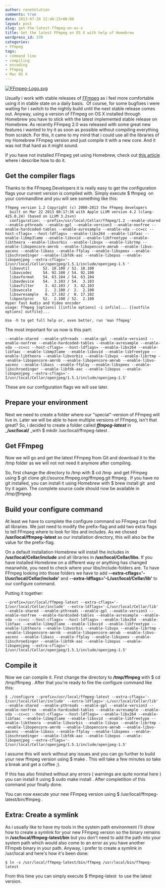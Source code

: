 ```yaml
---
author: reneVolution
comments: true
date: 2013-07-20 12:48:23+00:00
layout: post
slug: get-the-latest-ffmpeg-on-os-x
title: Get the latest FFmpeg on OS X with help of Homebrew
wordpress_id: 370
categories:
- FFmpeg
tags:
- command line
- compiling
- encoding
- FFmpeg
- Mac OS X
---
```


[![FFmpeg-Logo.svg](http://www.renevolution.com/wp-content/uploads/2013/03/FFmpeg-Logo.svg_.png)](http://www.renevolution.com/wp-content/uploads/2013/03/FFmpeg-Logo.svg_.png)

Usually i work with stable releases of [FFmpeg](http://www.ffmpeg.org) as i feel more comfortable using it in stable state on a daily basis.  Of course, for some bugfixes i were waiting for i switch to the nightly build until the next stable release comes out. Anyway, using a version of FFmpeg on OS X installed through Homebrew you have to stick with the latest implemented stable release on Homebrew. As recently FFmpeg 2.0 was released with some great new features i wanted to try it as soon as possible without compiling everything from scratch. For this, it came to my mind that i could use all the libraries of my Homebrew FFmpeg version and just compile it with a new core. And it was not that hard as it might sound.

If you have not installed FFmpeg yet using Homebrew, check out [this article](http://www.renevolution.com/how-to-install-ffmpeg-on-mac-os-x/) where i describe how to do it.


## Get the compiler flags


Thanks to the FFmpeg.Developers it is really easy to get the configuration flags your current version is compiled with. Simply execute $ ffmpeg  on your commandline and you will see something like this:

    
    ffmpeg version 1.2 Copyright (c) 2000-2013 the FFmpeg developers
      built on Mar 22 2013 08:17:36 with Apple LLVM version 4.2 (clang-425.0.24) (based on LLVM 3.2svn)
      configuration: --prefix=/usr/local/Cellar/ffmpeg/1.2 --enable-shared --enable-pthreads --enable-gpl --enable-version3 --enable-nonfree --enable-hardcoded-tables --enable-avresample --enable-vda --cc=cc --host-cflags= --host-ldflags= --enable-libx264 --enable-libfaac --enable-libmp3lame --enable-libxvid --enable-libfreetype --enable-libtheora --enable-libvorbis --enable-libvpx --enable-librtmp --enable-libopencore-amrnb --enable-libopencore-amrwb --enable-libvo-aacenc --enable-libass --enable-ffplay --enable-libspeex --enable-libschroedinger --enable-libfdk-aac --enable-libopus --enable-libopenjpeg --extra-cflags='-I/usr/local/Cellar/openjpeg/1.5.1/include/openjpeg-1.5 '
      libavutil      52. 18.100 / 52. 18.100
      libavcodec     54. 92.100 / 54. 92.100
      libavformat    54. 63.104 / 54. 63.104
      libavdevice    54.  3.103 / 54.  3.103
      libavfilter     3. 42.103 /  3. 42.103
      libswscale      2.  2.100 /  2.  2.100
      libswresample   0. 17.102 /  0. 17.102
      libpostproc    52.  2.100 / 52.  2.100
    Hyper fast Audio and Video encoder
    usage: ffmpeg [options] [[infile options] -i infile]... {[outfile options] outfile}...
    
    Use -h to get full help or, even better, run 'man ffmpeg'


The most important for us now is this part:

    
    --enable-shared --enable-pthreads --enable-gpl --enable-version3 --enable-nonfree --enable-hardcoded-tables --enable-avresample --enable-vda --cc=cc --host-cflags= --host-ldflags= --enable-libx264 --enable-libfaac --enable-libmp3lame --enable-libxvid --enable-libfreetype --enable-libtheora --enable-libvorbis --enable-libvpx --enable-librtmp --enable-libopencore-amrnb --enable-libopencore-amrwb --enable-libvo-aacenc --enable-libass --enable-ffplay --enable-libspeex --enable-libschroedinger --enable-libfdk-aac --enable-libopus --enable-libopenjpeg --extra-cflags='-I/usr/local/Cellar/openjpeg/1.5.1/include/openjpeg-1.5'


These are our configuration flags we will use later.


## Prepare your environment


Next we need to create a folder where our "special"-version of FFmpeg will live in. Later we will be able to have multiple versions of FFmpeg, isn't that great? So, i decided to create a folder called **_ffmpeg-latest_** in _**/usr/local/** _with $ mkdir /usr/local/ffmpeg-latest .


## Get FFmpeg


Now we will go and get the latest FFmpeg from Git and download it to the /tmp folder as we will not not need it anymore after compiling.

So, first change the directory to /tmp with $ cd /tmp  and get FFmpeg using $ git clone git://source.ffmpeg.org/ffmpeg.git ffmpeg . If you have no git installed, you can install it using Homebrew with $ brew install git  and try it again. The complete source code should now be available in _/tmp/ffmpeg_.


## Build your configure command


At least we have to complete the configure command so FFmpeg can find all libraries. We just need to modify the prefix-flag and add two extra flags to tell FFmpeg where to look for libs and includes. As we chosed **/usr/local/ffmpeg-latest** as our installation directory, this will also be the value for the prefix-flag.

On a default installation Homebrew will install the includes in **/usr/local/Cellar/include** and all libraries in **/usr/local/Cellar/libs**. If you have installed Homebrew on a different way or anything has changed meanwhile, you need to check where your libs/include-folders are. To have FFmpeg looking into those folders we have to add **--extra-cflags='-I/usr/local/Cellar/include'** and **--extra-ldflags='-L/usr/local/Cellar/lib'** to our configure command.

Putting it together:

    
    --prefix=/usr/local/ffmpeg-latest --extra-cflags='-I/usr/local/Cellar/include' --extra-ldflags='-L/usr/local/Cellar/lib' --enable-shared --enable-pthreads --enable-gpl --enable-version3 --enable-nonfree --enable-hardcoded-tables --enable-avresample --enable-vda --cc=cc --host-cflags= --host-ldflags= --enable-libx264 --enable-libfaac --enable-libmp3lame --enable-libxvid --enable-libfreetype --enable-libtheora --enable-libvorbis --enable-libvpx --enable-librtmp --enable-libopencore-amrnb --enable-libopencore-amrwb --enable-libvo-aacenc --enable-libass --enable-ffplay --enable-libspeex --enable-libschroedinger --enable-libfdk-aac --enable-libopus --enable-libopenjpeg --extra-cflags='-I/usr/local/Cellar/openjpeg/1.5.1/include/openjpeg-1.5'




## Compile it


Now we can compile it. First change the directory to **/tmp/ffmpeg** with $ cd /tmp/ffmpeg . After that you're ready to fire the configure command like this:

    
    $ ./configure --prefix=/usr/local/ffmpeg-latest --extra-cflags='-I/usr/local/Cellar/include' --extra-ldflags='-L/usr/local/Cellar/lib' --enable-shared --enable-pthreads --enable-gpl --enable-version3 --enable-nonfree --enable-hardcoded-tables --enable-avresample --enable-vda --cc=cc --host-cflags= --host-ldflags= --enable-libx264 --enable-libfaac --enable-libmp3lame --enable-libxvid --enable-libfreetype --enable-libtheora --enable-libvorbis --enable-libvpx --enable-librtmp --enable-libopencore-amrnb --enable-libopencore-amrwb --enable-libvo-aacenc --enable-libass --enable-ffplay --enable-libspeex --enable-libschroedinger --enable-libfdk-aac --enable-libopus --enable-libopenjpeg --extra-cflags='-I/usr/local/Cellar/openjpeg/1.5.1/include/openjpeg-1.5'


I assume this will work without any issues and you can go further to build your new ffmpeg version using $ make . This will take a few minutes so take a break and get a coffee ;).

If this has also finished without any errors ( warnings are quite normal here ) you can install it using $ sudo make install . After completition of this command your finally done.

You can now execute your new FFmpeg version using $ /usr/local/ffmpeg-latest/bin/ffmpeg .


## Extra: Create a symlink


As i usually like to have my tools in the system path environment i'll show how to create a symlink for your new FFmpeg version so the binary remains in **/usr/local/ffmpeg-latest/bin** but you don't need to add the path into your system path which would also come to an error as you have another FFmpeb binary in your path. Anyway, i prefer to create a symlink in /usr/local and here's how it's been done:

    
    $ ln -s /usr/local/ffmpeg-latest/bin/ffmpeg /usr/local/bin/ffmpeg-latest


From this time you can simply execute $ ffmpeg-latest  to use the latest version.
